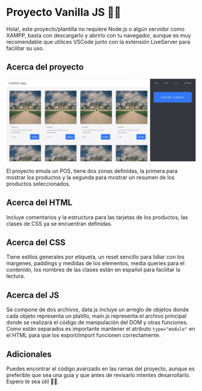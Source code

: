 # Proyecto Vanilla JS 🐱‍👤
Hola!, este proyecto/plantilla no requiere Node.js o algún servidor como XAMPP, basta con descargarlo y abrirlo con tu navegador, aunque es muy recomendable que utilices VSCode junto con la extensión LiveServer para facilitar su uso.

## Acerca del proyecto

![Captura del proyecto](./assets/img/capture.jpg)

El proyecto emula un POS, tiene dos zonas definidas, la primera para mostrar los productos y la segunda para mostrar un resumen de los productos seleccionados.

## Acerca del HTML

Incluye comentarios y la estructura para las tarjetas de los productos, las clases de CSS ya se encuentran definidas.

## Acerca del CSS

Tiene estilos generales por etiqueta, un reset sencillo para lidiar con los márgenes, paddings y medidas de los elementos, media queries para el contenido, los nombres de las clases están en español para facilitar la lectura.

## Acerca del JS

Se compone de dos archivos, data.js incluye un arreglo de objetos donde cada objeto representa un platillo, main.js representa el archivo principal donde se realizará el código de manipulación del DOM y otras funciones. Como están separados es importante mantener el atributo `type="module"` en el HTML para que los export/import funcionen correctamente.

## Adicionales
Puedes encontrar el código avanzado en las ramas del proyecto, aunque es preferible que sea una guía y que antes de revisarlo intentes desarrollarlo. Espero te sea útil 🐱‍🐉.